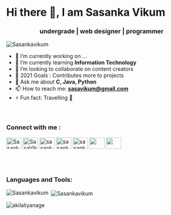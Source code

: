 # Hi there 👋, I am Sasanka Vikum
<h3 align="center">undergrade | web designer | programmer </h3>


<p align="left"> <img src="https://komarev.com/ghpvc/?username=Sasankavikum&label=Profile%20views&color=0e75b6&style=flat" alt="Sasankavikum" /> </p>

- 🔭 I’m currently working on ...
- 🌱 I’m currently learning **Information Technology**
- 👯 I’m looking to collaborate on content creators
- 🤔 2021 Goals : Contributes more to projects
- 💬 Ask me about **C, Java, Python**
- 📫 How to reach me: **sasavikum@gmail.com**
- ⚡ Fun fact: Travelling 🧗 
<br>
<h3> Connect with me : </h3>

<p align="left">
<a href="https://dev.to/sasankavikum" target="blank"><img align="center" src="https://cdn.jsdelivr.net/npm/simple-icons@3.0.1/icons/dev-dot-to.svg" alt="SasankaVikum" height="30" width="40" /></a>
<a href="https://twitter.com/SasaVikum" target="blank"><img align="center" src="https://raw.githubusercontent.com/rahuldkjain/github-profile-readme-generator/master/src/images/icons/Social/twitter.svg" alt="SasaVikum" height="30" width="40" /></a>
<a href="https://www.linkedin.com/in/sasanka-vitharana-607768181/" target="blank"><img align="center" src="https://raw.githubusercontent.com/rahuldkjain/github-profile-readme-generator/master/src/images/icons/Social/linked-in-alt.svg" alt="sasanka-vitharana-607768181/" height="30" width="40" /></a>
<a href="https://stackoverflow.com/users/16705237/sasanka-vitharana" target="blank"><img align="center" src="https://raw.githubusercontent.com/rahuldkjain/github-profile-readme-generator/master/src/images/icons/Social/stack-overflow.svg" alt="sasanka-vitharana" height="30" width="40" /></a>
<a href="https://www.facebook.com/sasanka.vitharana/" target="blank"><img align="center" src="https://raw.githubusercontent.com/rahuldkjain/github-profile-readme-generator/master/src/images/icons/Social/facebook.svg" alt="sasanka.vitharana/" height="30" width="40" /></a>
<a href="https://www.instagram.com/saasaboy_/" target="blank"><img align="center" src="https://raw.githubusercontent.com/rahuldkjain/github-profile-readme-generator/master/src/images/icons/Social/instagram.svg" height="30" width="40" /></a>
<a href="https://medium.com/@sasavikum" target="blank"><img align="center" src="https://raw.githubusercontent.com/rahuldkjain/github-profile-readme-generator/master/src/images/icons/Social/medium.svg" height="30" width="40" /></a>
</p>
<br><br>
<h3 align="left">Languages and Tools:</h3>

<p><img align="left" src="https://github-readme-stats.vercel.app/api/top-langs?username=Sasankavikum&show_icons=true&locale=en&layout=compact" alt="Sasankavikum" /></p>

<p>&nbsp;<img align="center" src="https://github-readme-stats.vercel.app/api?username=Sasankavikum&show_icons=true&locale=en" alt="Sasankavikum" /></p>

<p><img align="center" src="https://github-readme-streak-stats.herokuapp.com/?user=akilaliyanage&" alt="akilaliyanage" /></p>

